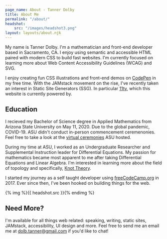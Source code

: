 ```yaml
---
page_name: About - Tanner Dolby
title: About Me
permalink: "/about/"
headshot: 
    src: "/images/headshot3.png"
layout: layouts/about.njk
---
```


My name is Tanner Dolby. I'm a mathematician and front-end developer based in Sacramento, CA. I enjoy using semantic and accessible HTML paired with modern CSS to build fast websites. I'm currently focused on learning more about Web Content Accessibility Guidelines (WCAG) and SVG.

I enjoy creating fun CSS illustrations and front-end demos on [CodePen](https://codepen.io/tannerdolby) in my free time. With the JAMstack movement on the rise, I've recently taken an interest in Static Site Generators (SSG). In particular [11ty](https://11ty.dev), which this website is currently powered by.

## Education
I recieved my Bachelor of Science degree in Applied Mathematics from Arizona State University on May 11, 2020. Due to the global pandemic, COVID-19. ASU didn't conduct in-person commencement ceremenonies. Feel free to take a look at the [virtual ceremonies](https://vgradasu.z4.web.core.windows.net/asu/III/#811351) ASU hosted. 

During my time at ASU, I worked as an Undergraduate Researcher and Supplemental Instruction leader for Differential Equations. My passion for mathematics became most apparent to me after taking Differential Equations and Linear Algebra. I'm interested in learning more about the field of topology and specifically, [Knot Theory](https://en.wikipedia.org/wiki/Knot_(mathematics)).

I started my journey as a self taught developer using [freeCodeCamp.org](https://freecodecamp.org) in 2017. Ever since then, I've been hooked on building things for the web.

{% img %}{{ headshot.src }}{% endimg %}

## Need More?

I'm available for all things web related: speaking, writing, static sites, JAMstack, accessibility, UI design and more. Feel free to send me an email me at [dolb.tanner@gmail.com](mailto:dolb.tanner@gmail.com) if you'd like to chat!